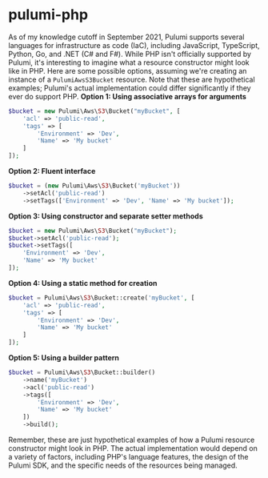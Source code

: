 # pulumi-php

As of my knowledge cutoff in September 2021, Pulumi supports several languages for infrastructure as code (IaC), including JavaScript, TypeScript, Python, Go, and .NET (C# and F#). While PHP isn't officially supported by Pulumi, it's interesting to imagine what a resource constructor might look like in PHP.
Here are some possible options, assuming we're creating an instance of a `PulumiAwsS3Bucket` resource. Note that these are hypothetical examples; Pulumi's actual implementation could differ significantly if they ever do support PHP.
**Option 1: Using associative arrays for arguments**
```php
$bucket = new Pulumi\Aws\S3\Bucket("myBucket", [
    'acl' => 'public-read',
    'tags' => [
        'Environment' => 'Dev',
        'Name' => 'My bucket'
    ]
]);
```
**Option 2: Fluent interface**
```php
$bucket = (new Pulumi\Aws\S3\Bucket('myBucket'))
    ->setAcl('public-read')
    ->setTags(['Environment' => 'Dev', 'Name' => 'My bucket']);
```
**Option 3: Using constructor and separate setter methods**
```php
$bucket = new Pulumi\Aws\S3\Bucket("myBucket");
$bucket->setAcl('public-read');
$bucket->setTags([
    'Environment' => 'Dev',
    'Name' => 'My bucket'
]);
```
**Option 4: Using a static method for creation**
```php
$bucket = Pulumi\Aws\S3\Bucket::create('myBucket', [
    'acl' => 'public-read',
    'tags' => [
        'Environment' => 'Dev',
        'Name' => 'My bucket'
    ]
]);
```
**Option 5: Using a builder pattern**
```php
$bucket = Pulumi\Aws\S3\Bucket::builder()
    ->name('myBucket')
    ->acl('public-read')
    ->tags([
        'Environment' => 'Dev',
        'Name' => 'My bucket'
    ])
    ->build();
```
Remember, these are just hypothetical examples of how a Pulumi resource constructor might look in PHP. The actual implementation would depend on a variety of factors, including PHP's language features, the design of the Pulumi SDK, and the specific needs of the resources being managed.

